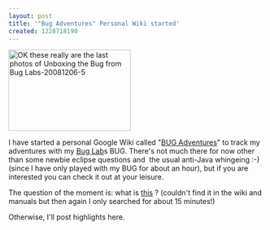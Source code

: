 ```yaml
---
layout: post
title: '"Bug Adventures" Personal Wiki started'
created: 1228718190
---
```

<a href="http://www.flickr.com/photos/roland/3088055777/" title="What is this? - OK these really are the last photos of Unboxing the Bug from Bug Labs-20081206-5 by roland, on Flickr"><img src="http://farm4.static.flickr.com/3074/3088055777_dbbeba1c42_m.jpg" alt="OK these really are the last photos of Unboxing the Bug from Bug Labs-20081206-5" width="240" height="160" /></a>
<p>
I have started a personal Google Wiki called &quot;<a href="http://sites.google.com/site/bugadventures/">BUG Adventures</a>&quot; to track my adventures with my <a href="http://buglabs.net/">Bug Lab</a>s BUG. There's not much there for now other than some newbie eclipse questions and  the usual anti-Java whingeing :-)  (since I have only played with my BUG for about an hour), but if you are interested you can check it out at your leisure. 
</p>
<p>
The question of the moment is: what is <a href="http://flickr.com/photos/roland/3088055777/in/set-72157610837577626/">this</a> ? (couldn't find it in the wiki and manuals but then again I only searched for about 15 minutes!) 
</p>
<p>
Otherwise, I'll post highlights here.
</p>
<p>
&nbsp;
</p>
